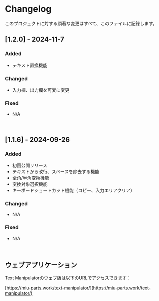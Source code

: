 # Changelog
このプロジェクトに対する顕著な変更はすべて、このファイルに記録します。

## [1.2.0] - 2024-11-7

### Added
- テキスト置換機能

### Changed
- 入力欄、出力欄を可変に変更

### Fixed
- N/A

<br />

## [1.1.6] - 2024-09-26

### Added
- 初回公開リリース
- テキストから改行、スペースを除去する機能
- 全角/半角変換機能
- 変換対象選択機能
- キーボードショートカット機能（コピー、入力エリアクリア）

### Changed
- N/A

### Fixed
- N/A

<br />

## ウェブアプリケーション

Text Manipulatorのウェブ版は以下のURLでアクセスできます：

[https://miu-parts.work/text-manipulator/](https://miu-parts.work/text-manipulator/)
